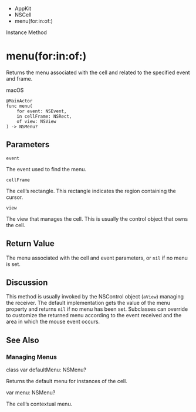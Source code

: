 

- AppKit
- NSCell
-  menu(for:in:of:) 

Instance Method

# menu(for:in:of:)

Returns the menu associated with the cell and related to the specified event and frame.

macOS

``` source
@MainActor
func menu(
    for event: NSEvent,
    in cellFrame: NSRect,
    of view: NSView
) -> NSMenu?
```

## Parameters 

`event`  

The event used to find the menu.

`cellFrame`  

The cell’s rectangle. This rectangle indicates the region containing the cursor.

`view`  

The view that manages the cell. This is usually the control object that owns the cell.

## Return Value

The menu associated with the cell and event parameters, or `nil` if no menu is set.

## Discussion

This method is usually invoked by the NSControl object (`aView`) managing the receiver. The default implementation gets the value of the menu property and returns `nil` if no menu has been set. Subclasses can override to customize the returned menu according to the event received and the area in which the mouse event occurs.

## See Also

### Managing Menus

class var defaultMenu: NSMenu?

Returns the default menu for instances of the cell.

var menu: NSMenu?

The cell’s contextual menu.

